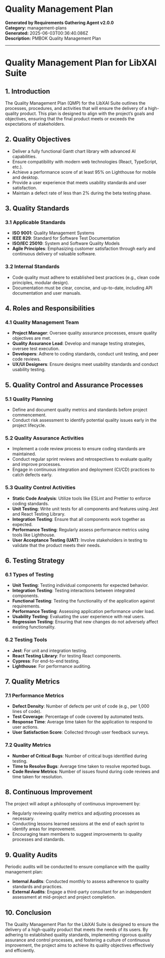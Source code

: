 # Quality Management Plan

**Generated by Requirements Gathering Agent v2.0.0**  
**Category:** management-plans  
**Generated:** 2025-06-03T00:36:40.086Z  
**Description:** PMBOK Quality Management Plan

---

# Quality Management Plan for LibXAI Suite

## 1. Introduction

The Quality Management Plan (QMP) for the LibXAI Suite outlines the processes, procedures, and activities that will ensure the delivery of a high-quality product. This plan is designed to align with the project’s goals and objectives, ensuring that the final product meets or exceeds the expectations of stakeholders.

## 2. Quality Objectives

- Deliver a fully functional Gantt chart library with advanced AI capabilities.
- Ensure compatibility with modern web technologies (React, TypeScript, etc.).
- Achieve a performance score of at least 95% on Lighthouse for mobile and desktop.
- Provide a user experience that meets usability standards and user satisfaction.
- Maintain a defect rate of less than 2% during the beta testing phase.

## 3. Quality Standards

### 3.1 Applicable Standards
- **ISO 9001**: Quality Management Systems
- **IEEE 829**: Standard for Software Test Documentation
- **ISO/IEC 25010**: System and Software Quality Models
- **Agile Principles**: Emphasizing customer satisfaction through early and continuous delivery of valuable software.

### 3.2 Internal Standards
- Code quality must adhere to established best practices (e.g., clean code principles, modular design).
- Documentation must be clear, concise, and up-to-date, including API documentation and user manuals.

## 4. Roles and Responsibilities

### 4.1 Quality Management Team
- **Project Manager**: Oversee quality assurance processes, ensure quality objectives are met.
- **Quality Assurance Lead**: Develop and manage testing strategies, oversee test execution.
- **Developers**: Adhere to coding standards, conduct unit testing, and peer code reviews.
- **UX/UI Designers**: Ensure designs meet usability standards and conduct usability testing.

## 5. Quality Control and Assurance Processes

### 5.1 Quality Planning
- Define and document quality metrics and standards before project commencement.
- Conduct risk assessment to identify potential quality issues early in the project lifecycle.

### 5.2 Quality Assurance Activities
- Implement a code review process to ensure coding standards are maintained.
- Conduct regular sprint reviews and retrospectives to evaluate quality and improve processes.
- Engage in continuous integration and deployment (CI/CD) practices to catch defects early.

### 5.3 Quality Control Activities
- **Static Code Analysis**: Utilize tools like ESLint and Prettier to enforce coding standards.
- **Unit Testing**: Write unit tests for all components and features using Jest and React Testing Library.
- **Integration Testing**: Ensure that all components work together as expected.
- **Performance Testing**: Regularly assess performance metrics using tools like Lighthouse.
- **User Acceptance Testing (UAT)**: Involve stakeholders in testing to validate that the product meets their needs.

## 6. Testing Strategy

### 6.1 Types of Testing
- **Unit Testing**: Testing individual components for expected behavior.
- **Integration Testing**: Testing interactions between integrated components.
- **Functional Testing**: Testing the functionality of the application against requirements.
- **Performance Testing**: Assessing application performance under load.
- **Usability Testing**: Evaluating the user experience with real users.
- **Regression Testing**: Ensuring that new changes do not adversely affect existing functionality.

### 6.2 Testing Tools
- **Jest**: For unit and integration testing.
- **React Testing Library**: For testing React components.
- **Cypress**: For end-to-end testing.
- **Lighthouse**: For performance auditing.

## 7. Quality Metrics

### 7.1 Performance Metrics
- **Defect Density**: Number of defects per unit of code (e.g., per 1,000 lines of code).
- **Test Coverage**: Percentage of code covered by automated tests.
- **Response Time**: Average time taken for the application to respond to user actions.
- **User Satisfaction Score**: Collected through user feedback surveys.

### 7.2 Quality Metrics
- **Number of Critical Bugs**: Number of critical bugs identified during testing.
- **Time to Resolve Bugs**: Average time taken to resolve reported bugs.
- **Code Review Metrics**: Number of issues found during code reviews and time taken for resolution.

## 8. Continuous Improvement

The project will adopt a philosophy of continuous improvement by:
- Regularly reviewing quality metrics and adjusting processes as necessary.
- Conducting lessons learned sessions at the end of each sprint to identify areas for improvement.
- Encouraging team members to suggest improvements to quality processes and standards.

## 9. Quality Audits

Periodic audits will be conducted to ensure compliance with the quality management plan:
- **Internal Audits**: Conducted monthly to assess adherence to quality standards and practices.
- **External Audits**: Engage a third-party consultant for an independent assessment at mid-project and project completion.

## 10. Conclusion

The Quality Management Plan for the LibXAI Suite is designed to ensure the delivery of a high-quality product that meets the needs of its users. By adhering to established quality standards, implementing rigorous quality assurance and control processes, and fostering a culture of continuous improvement, the project aims to achieve its quality objectives effectively and efficiently.